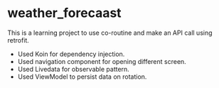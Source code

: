 # weather_forecaast

This is a learning project to use co-routine and make an API call using retrofit.

- Used Koin for dependency injection.
- Used navigation component for opening different screen.
- Used Livedata for observable pattern.
- Used ViewModel to persist data on rotation.
